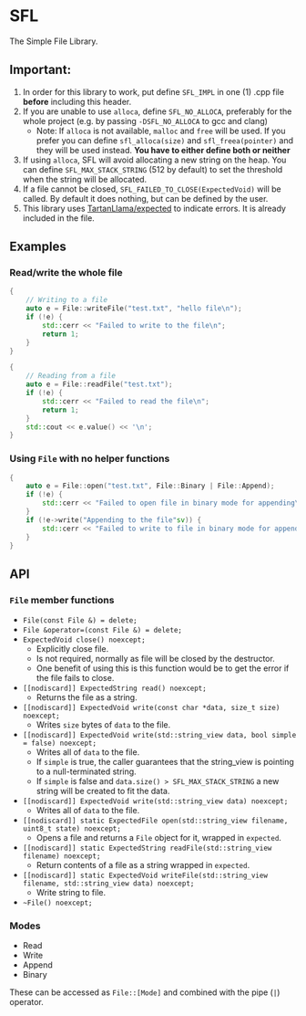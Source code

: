 # SFL

The Simple File Library.

## Important:

1.  In order for this library to work, put define `SFL_IMPL` in one (1) .cpp
    file **before** including this header.
2.  If you are unable to use `alloca`, define `SFL_NO_ALLOCA`, preferably for
    the whole project (e.g. by passing `-DSFL_NO_ALLOCA` to gcc and clang)
    * Note: If `alloca` is not available, `malloc` and `free` will be used. If
      you prefer you can define `sfl_alloca(size)` and `sfl_freea(pointer)` and
      they will be used instead. **You have to either define both or neither**
3.  If using `alloca`, SFL will avoid allocating a new string on the heap. You
    can define `SFL_MAX_STACK_STRING` (512 by default) to set the threshold when
    the string will be allocated.
4.  If a file cannot be closed, `SFL_FAILED_TO_CLOSE(ExpectedVoid)` will be
    called. By default it does nothing, but can be defined by the user.
5.  This library uses
    [TartanLlama/expected](https://github.com/TartanLlama/expected) to indicate
    errors. It is already included in the file.

## Examples

### Read/write the whole file

``` cpp
{
    // Writing to a file
    auto e = File::writeFile("test.txt", "hello file\n");
    if (!e) {
        std::cerr << "Failed to write to the file\n";
        return 1;
    }
}

{
    // Reading from a file
    auto e = File::readFile("test.txt");
    if (!e) {
        std::cerr << "Failed to read the file\n";
        return 1;
    }
    std::cout << e.value() << '\n';
}
```

### Using `File` with no helper functions

``` cpp
{
    auto e = File::open("test.txt", File::Binary | File::Append);
    if (!e) {
        std::cerr << "Failed to open file in binary mode for appending\n";
    }
    if (!e->write("Appending to the file"sv)) {
        std::cerr << "Failed to write to file in binary mode for appending\n";
    }
}
```

## API

### `File` member functions

* `File(const File &) = delete;`
* `File &operator=(const File &) = delete;`
* `ExpectedVoid close() noexcept;`
  * Explicitly close file.
  * Is not required, normally as file will be closed by the destructor.
  * One benefit of using this is this function would be to get the error if the
    file fails to close.
* `[[nodiscard]] ExpectedString read() noexcept;`
  * Returns the file as a string.
* `[[nodiscard]] ExpectedVoid write(const char *data, size_t size) noexcept;`
  * Writes `size` bytes of `data` to the file.
* `[[nodiscard]] ExpectedVoid write(std::string_view data, bool simple = false) noexcept;`
  * Writes all of `data` to the file.
  * If `simple` is true, the caller guarantees that the string\_view is pointing
    to a null-terminated string.
  * If `simple` is false and `data.size() > SFL_MAX_STACK_STRING` a new string
    will be created to fit the data.
* `[[nodiscard]] ExpectedVoid write(std::string_view data) noexcept;`
  * Writes all of `data` to the file.
* `[[nodiscard]] static ExpectedFile open(std::string_view filename, uint8_t state) noexcept;`
  * Opens a file and returns a `File` object for it, wrapped in `expected`.
* `[[nodiscard]] static ExpectedString readFile(std::string_view filename) noexcept;`
  * Return contents of a file as a string wrapped in `expected`.
* `[[nodiscard]] static ExpectedVoid writeFile(std::string_view filename, std::string_view data) noexcept;`
  * Write string to file.
* `~File() noexcept;`

### Modes

* Read
* Write
* Append
* Binary

These can be accessed as `File::[Mode]` and combined with the pipe (`|`)
operator.
